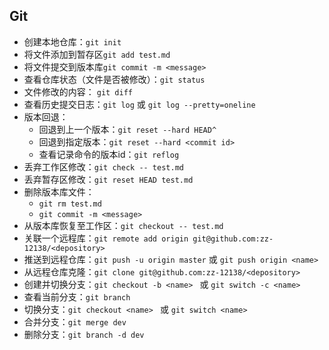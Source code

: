 ## Git  

* 创建本地仓库：`git init`  
* 将文件添加到暂存区`git add test.md`  
* 将文件提交到版本库`git commit -m <message> `
* 查看仓库状态（文件是否被修改）：`git status` 
* 文件修改的内容： `git diff`  
* 查看历史提交日志：`git log`  或  `git log --pretty=oneline`  
* 版本回退：
  * 回退到上一个版本：`git reset --hard HEAD^`    
  * 回退到指定版本：`git reset --hard <commit id>`  
  * 查看记录命令的版本id：`git reflog`  
* 丢弃工作区修改：`git check -- test.md`  
* 丢弃暂存区修改：`git reset HEAD test.md`  
* 删除版本库文件：
  * `git rm test.md`  
  * `git commit -m <message>`  
* 从版本库恢复至工作区：`git checkout -- test.md`  
* 关联一个远程库：`git remote add origin git@github.com:zz-12138/<depository>`
* 推送到远程仓库：`git push -u origin master`  或  `git push origin <name>`
* 从远程仓库克隆：`git clone git@github.com:zz-12138/<depository>`
* 创建并切换分支：`git checkout -b <name> `  或  `git switch -c <name>`
* 查看当前分支：`git branch`  
* 切换分支：`git checkout <name> ` 或 `git switch <name>`  
* 合并分支：`git merge dev`  
* 删除分支：`git branch -d dev`  

